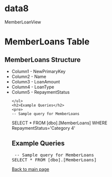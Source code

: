 # data8
MemberLoanView
<!DOCTYPE html>
<html lang="en">
<head>
    <meta charset="UTF-8">
    <meta name="viewport" content="width=device-width, initial-scale=1.0">
    <title>MemberLoans Table Details</title>
</head>
<body>
    <h1>MemberLoans Table</h1>
    <h2>MemberLoans Structure</h2>
    <ul>
        <li>Column1 - NewPrimaryKey</li>
        <li>Column2 - Name</li>
      <li>Column3 - LoanAmount</li>
      <li>Column4 - LoanType</li>
      <li>Column5 - RepaymentStatus</li>

    </ul>
    <h2>Example Queries</h2>
    <pre>
    -- Sample query for MemberLoans
   SELECT * FROM [dbo].[MemberLoans] WHERE RepaymentStatus='Category 4' 
    </pre>
    <h2>Example Queries</h2>
    <pre>
    -- Sample query for MemberLoans
   SELECT * FROM [dbo].[MemberLoans] 
    </pre>
    <a href="../index.html">Back to main page</a>
</body>
</html>

